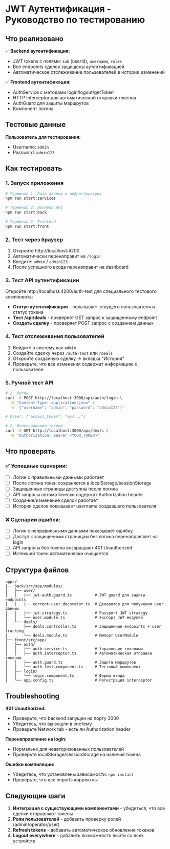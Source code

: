 # JWT Аутентификация - Руководство по тестированию

## Что реализовано

✅ **Backend аутентификация:**
- JWT tokens с полями: `sub` (userId), `username`, `roles`
- Все endpoints сделок защищены аутентификацией
- Автоматическое отслеживание пользователей в истории изменений

✅ **Frontend аутентификация:**
- AuthService с методами login/logout/getToken
- HTTP Interceptor для автоматической отправки токенов
- AuthGuard для защиты маршрутов
- Компонент логина

## Тестовые данные

**Пользователь для тестирования:**
- Username: `admin`
- Password: `admin123`

## Как тестировать

### 1. Запуск приложения

```bash
# Терминал 1: База данных и инфраструктура
npm run start:services

# Терминал 2: Backend API
npm run start:back

# Терминал 3: Frontend
npm run start:front
```

### 2. Тест через браузер

1. Откройте http://localhost:4200
2. Автоматически перенаправит на `/login`
3. Введите: `admin` / `admin123`
4. После успешного входа перенаправит на dashboard

### 3. Тест API аутентификации

Откройте http://localhost:4200/auth-test для специального тестового компонента:

- **Статус аутентификации** - показывает текущего пользователя и статус токена
- **Тест /api/deals** - проверяет GET запрос к защищенному endpoint
- **Создать сделку** - проверяет POST запрос с созданием данных

### 4. Тест отслеживания пользователей

1. Войдите в систему как `admin`
2. Создайте сделку через `/auth-test` или `/deals`
3. Откройте созданную сделку → вкладка "История"
4. Проверьте, что все изменения содержат информацию о пользователе

### 5. Ручной тест API

```bash
# 1. Логин
curl -X POST http://localhost:3000/api/auth/login \
  -H "Content-Type: application/json" \
  -d '{"username": "admin", "password": "admin123"}'

# Ответ: {"access_token": "eyJ..."}

# 2. Использование токена
curl -X GET http://localhost:3000/api/deals \
  -H "Authorization: Bearer <YOUR_TOKEN>"
```

## Что проверять

### ✅ Успешные сценарии:
- [ ] Логин с правильными данными работает
- [ ] После логина токен сохраняется в localStorage/sessionStorage
- [ ] Защищенные страницы доступны после логина
- [ ] API запросы автоматически содержат Authorization header
- [ ] Создание/изменение сделок работает
- [ ] История сделок показывает username создавшего пользователя

### ❌ Сценарии ошибок:
- [ ] Логин с неправильными данными показывает ошибку
- [ ] Доступ к защищенным страницам без логина перенаправляет на login
- [ ] API запросы без токена возвращают 401 Unauthorized
- [ ] Истекший токен автоматически очищается

## Структура файлов

```
apps/
├── back/src/app/modules/
│   ├── user/
│   │   ├── jwt-auth.guard.ts          # JWT guard для защиты endpoints
│   │   ├── current-user.decorator.ts  # Декоратор для получения user данных
│   │   ├── jwt.strategy.ts            # Passport JWT strategy
│   │   └── user.module.ts             # Экспорт JWT модулей
│   └── deals/
│       ├── deals.controller.ts        # Защищенные endpoints + user tracking
│       └── deals.module.ts            # Импорт UserModule
├── front/src/app/
│   ├── auth/
│   │   ├── auth.service.ts            # Управление токенами
│   │   ├── auth.interceptor.ts        # Автоматическая отправка токенов
│   │   ├── auth.guard.ts              # Защита маршрутов
│   │   └── auth-test.component.ts     # Тестовый компонент
│   ├── login/
│   │   └── login.component.ts         # Форма входа
│   └── app.config.ts                  # Регистрация interceptor
```

## Troubleshooting

**401 Unauthorized:**
- Проверьте, что backend запущен на порту 3000
- Убедитесь, что вы вошли в систему
- Проверьте Network tab - есть ли Authorization header

**Перенаправление на login:**
- Нормально для неавторизованных пользователей
- Проверьте localStorage/sessionStorage на наличие токена

**Ошибки компиляции:**
- Убедитесь, что установлены зависимости: `npm install`
- Проверьте, что все imports корректны

## Следующие шаги

1. **Интеграция с существующими компонентами** - убедиться, что все сделки отправляют токены
2. **Роли пользователей** - добавить проверку ролей (admin/operator/user)
3. **Refresh tokens** - добавить автоматическое обновление токенов
4. **Logout everywhere** - добавить возможность выйти со всех устройств